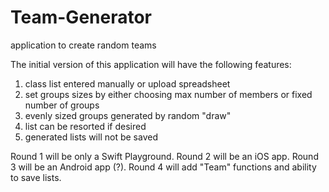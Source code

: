 # Team-Generator
application to create random teams

The initial version of this application will have the following features:

1. class list entered manually or upload spreadsheet
2. set groups sizes by either choosing max number of members or fixed number of groups
3. evenly sized groups generated by random "draw"
4. list can be resorted if desired
5. generated lists will not be saved

Round 1 will be only a Swift Playground.
Round 2 will be an iOS app.
Round 3 will be an Android app (?).
Round 4 will add "Team" functions and ability to save lists.
